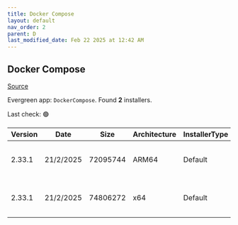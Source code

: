 ```yaml
---
title: Docker Compose
layout: default
nav_order: 2
parent: D
last_modified_date: Feb 22 2025 at 12:42 AM
---
```


## Docker Compose

[Source](https://github.com/docker/compose)

Evergreen app: `DockerCompose`. Found **2** installers.

Last check: 🟢

| Version | Date      | Size     | Architecture | InstallerType | Type | URI                                                                                                                                                                                              |
| ------- | --------- | -------- | ------------ | ------------- | ---- | ------------------------------------------------------------------------------------------------------------------------------------------------------------------------------------------------ |
| 2.33.1  | 21/2/2025 | 72095744 | ARM64        | Default       | exe  | [https://github.com/docker/compose/releases/download/v2.33.1/docker-compose-windows-aarch64.exe](https://github.com/docker/compose/releases/download/v2.33.1/docker-compose-windows-aarch64.exe) |
| 2.33.1  | 21/2/2025 | 74806272 | x64          | Default       | exe  | [https://github.com/docker/compose/releases/download/v2.33.1/docker-compose-windows-x86_64.exe](https://github.com/docker/compose/releases/download/v2.33.1/docker-compose-windows-x86_64.exe)   |
